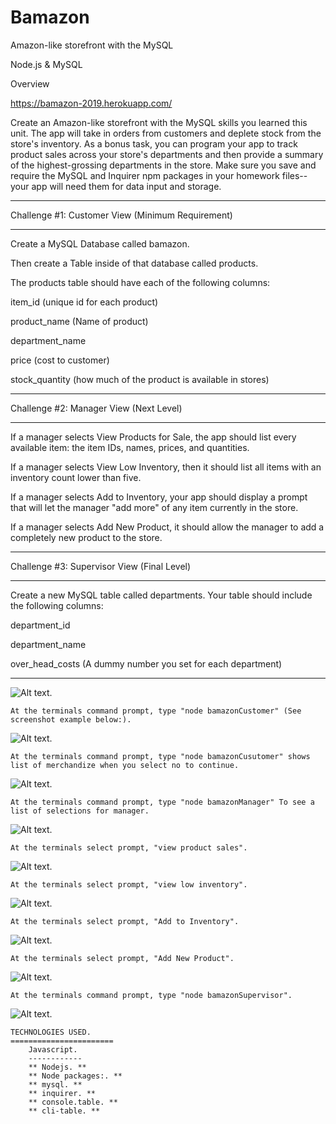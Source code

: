 # Bamazon
Amazon-like storefront with the MySQL

Node.js & MySQL

Overview

https://bamazon-2019.herokuapp.com/

Create an Amazon-like storefront with the MySQL skills you learned this unit. The app will take in orders from customers and deplete stock from the store's inventory. As a bonus task, you can program your app to track product sales across your store's departments and then provide a summary of the highest-grossing departments in the store.
Make sure you save and require the MySQL and Inquirer npm packages in your homework files--your app will need them for data input and storage.
__________________________________________________

Challenge #1: Customer View (Minimum Requirement)
__________________________________________________
Create a MySQL Database called bamazon.

Then create a Table inside of that database called products.

The products table should have each of the following columns:

item_id (unique id for each product)

product_name (Name of product)

department_name

price (cost to customer)

stock_quantity (how much of the product is available in stores)


__________________________________________________

Challenge #2: Manager View (Next Level)
__________________________________________________
If a manager selects View Products for Sale, the app should list every available item: the item IDs, names, prices, and quantities.

If a manager selects View Low Inventory, then it should list all items with an inventory count lower than five.

If a manager selects Add to Inventory, your app should display a prompt that will let the manager "add more" of any item currently in the store.

If a manager selects Add New Product, it should allow the manager to add a completely new product to the store.

__________________________________________________

Challenge #3: Supervisor View (Final Level)
__________________________________________________
Create a new MySQL table called departments. Your table should include the following columns:

department_id

department_name

over_head_costs (A dummy number you set for each department)
__________________________________________________

![Alt text](./img/bamazoncustomer1.jpg?raw=true).
```
At the terminals command prompt, type "node bamazonCustomer" (See screenshot example below:).
```
![Alt text](./img/bamazonCustomer2.jpg?raw=true).
```
At the terminals command prompt, type "node bamazonCusutomer" shows list of merchandize when you select no to continue.
```
![Alt text](./img/bamazoncustomer3.jpg?raw=true).
```
At the terminals command prompt, type "node bamazonManager" To see a list of selections for manager.
``` 
![Alt text](./img/bamazonManager1.jpg?raw=true).
```
At the terminals select prompt, "view product sales".
```
![Alt text](./img/bamazonmanager2.jpg?raw=true).
```
At the terminals select prompt, "view low inventory".
```
![Alt text](./img/bamazonManager3.jpg?raw=true).
```
At the terminals select prompt, "Add to Inventory".
```
![Alt text](./img/bamazonmanager4.jpg?raw=true).
```
At the terminals select prompt, "Add New Product". 
```
![Alt text](./img/bamazonManager5.jpg?raw=true).
```
At the terminals command prompt, type "node bamazonSupervisor".
```
![Alt text](./img/bamazonSupvisor1.jpg?raw=true).
```
TECHNOLOGIES USED.
=======================
    Javascript.
    ------------
    ** Nodejs. **
    ** Node packages:. **
    ** mysql. **
    ** inquirer. **
    ** console.table. **
    ** cli-table. ** 